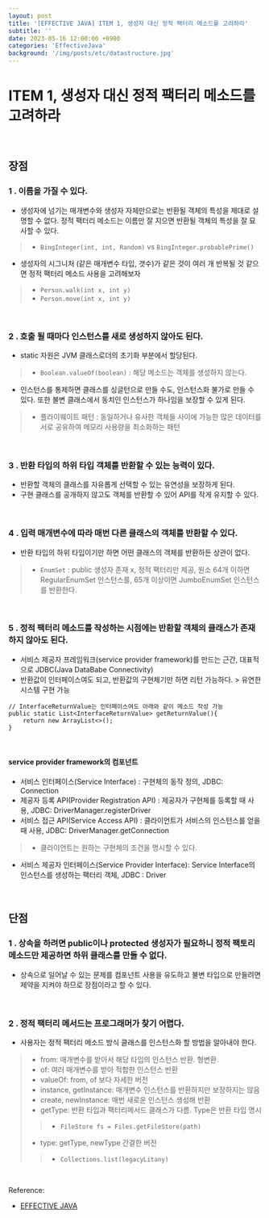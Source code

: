 ```yaml
---
layout: post
title: '[EFFECTIVE JAVA] ITEM 1, 생성자 대신 정적 팩터리 메소드를 고려하라'
subtitle: ''
date: 2023-05-16 12:00:00 +0900
categories: 'EffectiveJava'
background: '/img/posts/etc/datastructure.jpg'
---
```


# ITEM 1, 생성자 대신 정적 팩터리 메소드를 고려하라

<br>

## 장점
### 1 . 이름을 가질 수 있다.
- 생성자에 넘기는 매개변수와 생성자 자체만으로는 반환될 객체의 특성을 제대로 설명할 수 없다. 정적 팩터리 메소드는 이름만 잘 지으면 반환될 객체의 특성을 잘 묘사할 수 있다.
> - `BingInteger(int, int, Random)` vs `BingInteger.probablePrime()`

- 생성자의 시그니처 (같은 매개변수 타입, 갯수)가 같은 것이 여러 개 반복될 것 같으면 정적 팩터리 메소드 사용을 고려해보자
> - `Person.walk(int x, int y)`
> - `Person.move(int x, int y)`

<br>

### 2 . 호출 될 때마다 인스턴스를 새로 생성하지 않아도 된다.
- static 자원은 JVM 클래스로더의 초기화 부분에서 할당된다.
> - `Boolean.valueOf(boolean)` : 해당 메소드는 객체를 생성하지 않는다. 
- 인스턴스를 통제하면 클래스를 싱글턴으로 만들 수도, 인스턴스화 불가로 만들 수 있다. 또한 불변 클래스에서 동치인 인스턴스가 하나임을 보장할 수 있게 된다. 
> - 플라이웨이트 패턴 : 동일하거나 유사한 객체들 사이에 가능한 많은 데이터를 서로 공유하여 메모리 사용량을 최소화하는 패턴

<br>

### 3 . 반환 타입의 하위 타입 객체를 반환할 수 있는 능력이 있다.
- 반환할 객체의 클래스를 자유롭게 선택할 수 있는 유연성을 보장하게 된다. 
- 구현 클래스를 공개하지 않고도 객체를 반환할 수 있어 API를 작게 유지할 수 있다. 

<br>

### 4 . 입력 매개변수에 따라 매번 다른 클래스의 객체를 반환할 수 있다.
- 반환 타입의 하위 타입이기만 하면 어떤 클래스의 객체를 반환하든 상관이 없다.
> - `EnumSet` : public 생성자 존재 x, 정적 팩터리만 제공, 원소 64개 이하면 RegularEnumSet 인스턴스를, 65개 이상이면 JumboEnumSet 인스턴스를 반환한다. 

<br>

### 5 . 정적 팩터리 메소드를 작성하는 시점에는 반환할 객체의 클래스가 존재하지 않아도 된다.
- 서비스 제공자 프레임워크(service provider framework)를 만드는 근간, 대표적으로 JDBC(Java DataBabe Connectivity)
- 반환값이 인터페이스여도 되고, 반환값의 구현체기만 하면 리턴 가능하다. > 유연한 시스템 구현 가능

```
// InterfaceReturnValue는 인터페이스여도 아래와 같이 메소드 작성 가능
public static List<InterfaceReturnValue> getReturnValue(){
    return new ArrayList<>();
}
```

<br>

#### service provider framework의 컴포넌트
- 서비스 인터페이스(Service Interface) : 구현체의 동작 정의, JDBC: Connection
- 제공자 등록 API(Provider Registration API) : 제공자가 구현체를 등록할 때 사용, JDBC: DriverManager.registerDriver
- 서비스 접근 API(Service Access API) : 클라이언트가 서비스의 인스턴스를 얻을 때 사용, JDBC: DriverManager.getConnection
> - 클라이언트는 원하는 구현체의 조건을 명시할 수 있다. 
- 서비스 제공자 인터페이스(Service Provider Interface): Service Interface의 인스턴스를 생성하는 팩터리 객체, JDBC : Driver

<br>

## 단점
### 1 . 상속을 하려면 public이나 protected 생성자가 필요하니 정적 팩토리 메소드만 제공하면 하위 클래스를 만들 수 없다. 
- 상속으로 일어날 수 있는 문제를 컴포넌트 사용을 유도하고 불변 타입으로 만들려면 제약을 지켜야 하므로 장점이라고 할 수 있다.

<br>

### 2 . 정적 팩터리 메서드는 프로그래머가 찾기 어렵다.
- 사용자는 정적 팩터리 메소드 방식 클래스를 인스턴스화 할 방법을 알아내야 한다. 
> - from: 매개변수를 받아서 해당 타입의 인스턴스 반환. 형변환.
> - of: 여러 매개변수를 받아 적합한 인스턴스 반환
> - valueOf: from, of 보다 자세한 버전
> - instance, getInstance: 매개변수 인스턴스를 반환하지만 보장하지는 않음
> - create, newInstance: 매번 새로운 인스턴스 생성해 반환
> - getType: 반환 타입과 팩터리메서드 클래스가 다름. Type은 반환 타입 명시
> > - `FileStore fs = Files.getFileStore(path)`
> - type: getType, newType 간결한 버전
> > - `Collections.list(legacyLitany)`

<br>

Reference:

- [EFFECTIVE JAVA](https://front.wemakeprice.com/product/121854081?search_keyword=%25EC%259D%25B4%25ED%258E%2599%25ED%258B%25B0%25EB%25B8%258C%2520%25EC%259E%2590%25EB%25B0%2594&_service=5&_no=1)